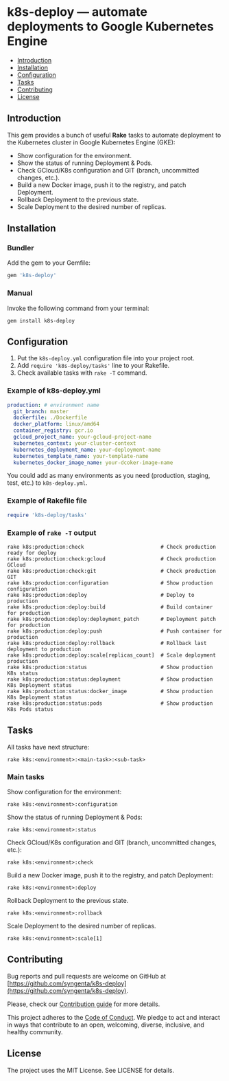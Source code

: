 # k8s-deploy — automate deployments to Google Kubernetes Engine

- [Introduction](#introduction)
- [Installation](#installation)
- [Configuration](#configuration)
- [Tasks](#tasks)
- [Contributing](#contributing)
- [License](#license)

## Introduction

This gem provides a bunch of useful **Rake** tasks to automate deployment to the Kubernetes cluster in Google Kubernetes Engine (GKE):

- Show configuration for the environment.
- Show the status of running Deployment & Pods.
- Check GCloud/K8s configuration and GIT (branch, uncommitted changes, etc.).
- Build a new Docker image, push it to the registry, and patch Deployment.
- Rollback Deployment to the previous state.
- Scale Deployment to the desired number of replicas.

## Installation

### Bundler

Add the gem to your Gemfile:

```ruby
gem 'k8s-deploy'
```

### Manual

Invoke the following command from your terminal:

```shell
gem install k8s-deploy
```

## Configuration

1. Put the `k8s-deploy.yml` configuration file into your project root.
2. Add `require 'k8s-deploy/tasks'` line to your Rakefile.
3. Check available tasks with `rake -T` command.

### Example of k8s-deploy.yml

```yml
production: # environment name
  git_branch: master
  dockerfile: ./Dockerfile
  docker_platform: linux/amd64
  container_registry: gcr.io
  gcloud_project_name: your-gcloud-project-name
  kubernetes_context: your-cluster-context
  kubernetes_deployment_name: your-deployment-name
  kubernetes_template_name: your-template-name
  kubernetes_docker_image_name: your-dcoker-image-name
```

You could add as many environments as you need (production, staging, test, etc.) to `k8s-deploy.yml`.

### Example of Rakefile file

```ruby
require 'k8s-deploy/tasks'
```

### Example of `rake -T` output

```shell
rake k8s:production:check                         # Check production ready for deploy
rake k8s:production:check:gcloud                  # Check production GCloud
rake k8s:production:check:git                     # Check production GIT
rake k8s:production:configuration                 # Show production configuration
rake k8s:production:deploy                        # Deploy to production
rake k8s:production:deploy:build                  # Build container for production
rake k8s:production:deploy:deployment_patch       # Deployment patch for production
rake k8s:production:deploy:push                   # Push container for production
rake k8s:production:deploy:rollback               # Rollback last deployment to production
rake k8s:production:deploy:scale[replicas_count]  # Scale deployment production
rake k8s:production:status                        # Show production K8s status
rake k8s:production:status:deployment             # Show production K8s Deployment status
rake k8s:production:status:docker_image           # Show production K8s Deployment status
rake k8s:production:status:pods                   # Show production K8s Pods status
```

## Tasks

All tasks have next structure:

```shell
rake k8s:<environment>:<main-task>:<sub-task>
```

### Main tasks

Show configuration for the environment:

```shell
rake k8s:<environment>:configuration
```

Show the status of running Deployment & Pods:

```shell
rake k8s:<environment>:status
```

Check GCloud/K8s configuration and GIT (branch, uncommitted changes, etc.):

```shell
rake k8s:<environment>:check
```

Build a new Docker image, push it to the registry, and patch Deployment:

```shell
rake k8s:<environment>:deploy
```

Rollback Deployment to the previous state.

```shell
rake k8s:<environment>:rollback
```

Scale Deployment to the desired number of replicas.

```shell
rake k8s:<environment>:scale[1]
```

## Contributing

Bug reports and pull requests are welcome on GitHub at [https://github.com/syngenta/k8s-deploy](https://github.com/syngenta/k8s-deploy).

Please, check our [Contribution guide](CONTRIBUTING.md) for more details.

This project adheres to the [Code of Conduct](CODE_OF_CONDUCT.md). We pledge to act and interact in ways that contribute to an open, welcoming, diverse, inclusive, and healthy community.

## License

The project uses the MIT License. See LICENSE for details.
